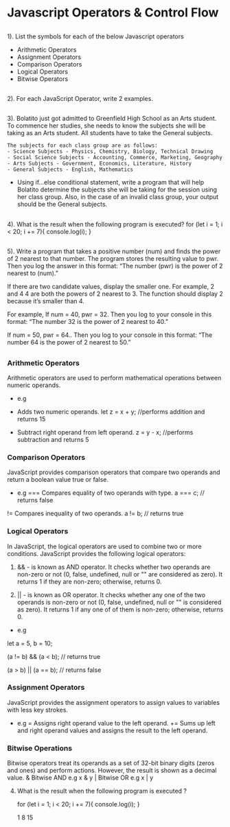 # Javascript Operators & Control Flow

<!-- For this assignment, create a folder and name it ‘operators-control-flow’. Put the answers to Questions 1, 2 and 4 in a file named ‘readme.md’. For the coding questions, create a file and name it ‘index.js’. Use comments to label your answers. -->

##

1). List the symbols for each of the below Javascript operators

- Arithmetic Operators
- Assignment Operators
- Comparison Operators
- Logical Operators
- Bitwise Operators

##

2). For each JavaScript Operator, write 2 examples.

##

3). Bolatito just got admitted to Greenfield High School as an Arts student. To commence her studies, she needs to know the subjects she will be taking as an Arts student. All students have to take the General subjects.

    The subjects for each class group are as follows:
    - Science Subjects - Physics, Chemistry, Biology, Technical Drawing
    - Social Science Subjects - Accounting, Commerce, Marketing, Geography
    - Arts Subjects - Government, Economics, Literature, History
    - General Subjects - English, Mathematics

- Using if…else conditional statement, write a program that will help Bolatito determine the subjects she will be taking for the session using her class group. Also, in the case of an invalid class group, your output should be the General subjects.

##

4). What is the result when the following program is executed?
for (let i = 1; i < 20; i += 7){
console.log(i);
}

##

5). Write a program that takes a positive number (num) and finds the power of 2 nearest to that number. The program stores the resulting value to pwr. Then you log the answer in this format:
“The number (pwr) is the power of 2 nearest to (num).”

If there are two candidate values, display the smaller one. For example, 2 and 4 4 are both the powers of 2 nearest to 3. The function should display 2 because it’s smaller than 4.

For example,
If num = 40, pwr = 32. Then you log to your console in this format:
“The number 32 is the power of 2 nearest to 40.”

If num = 50, pwr = 64.. Then you log to your console in this format:
“The number 64 is the power of 2 nearest to 50.”

##

### Arithmetic Operators

Arithmetic operators are used to perform mathematical operations between numeric operands.

- e.g

- Adds two numeric operands.
  let z = x + y; //performs addition and returns 15

* Subtract right operand from left operand.
  z = y - x; //performs subtraction and returns 5

### Comparison Operators

JavaScript provides comparison operators that compare two operands and return a boolean value true or false.

- e.g
  === Compares equality of two operands with type.
  a === c; // returns false

!= Compares inequality of two operands.
a != b; // returns true

### Logical Operators

In JavaScript, the logical operators are used to combine two or more conditions. JavaScript provides the following logical operators:

1.  && - is known as AND operator. It checks whether two operands are non-zero or not (0, false, undefined, null or "" are considered as zero). It returns 1 if they are non-zero; otherwise, returns 0.

2.  || - is known as OR operator. It checks whether any one of the two operands is non-zero or not (0, false, undefined, null or "" is considered as zero). It returns 1 if any one of of them is non-zero; otherwise, returns 0.

- e.g

let a = 5, b = 10;

(a != b) && (a < b); // returns true

(a > b) || (a == b); // returns false

### Assignment Operators

JavaScript provides the assignment operators to assign values to variables with less key strokes.

- e.g
  = Assigns right operand value to the left operand.
  += Sums up left and right operand values and assigns the result to the left operand.

### Bitwise Operations

Bitwise operators treat its operands as a set of 32-bit binary digits (zeros and ones) and perform actions. However, the result is shown as a decimal value.
& Bitwise AND e.g x & y
| Bitwise OR e.g x | y

4. What is the result when the following program is executed ?

   for (let i = 1; i < 20; i += 7){
   console.log(i);
   }

   <!-- - ANS -->

   1
   8
   15

